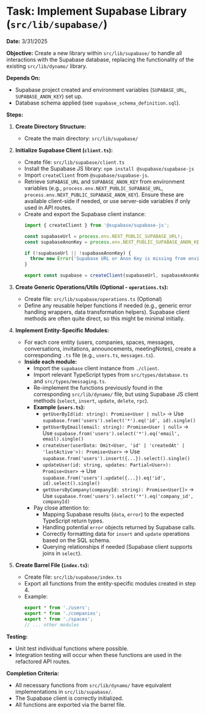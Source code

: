 # Task: Implement Supabase Library (`src/lib/supabase/`)

**Date:** 3/31/2025

**Objective:** Create a new library within `src/lib/supabase/` to handle all interactions with the Supabase database, replacing the functionality of the existing `src/lib/dynamo/` library.

**Depends On:**
*   Supabase project created and environment variables (`SUPABASE_URL`, `SUPABASE_ANON_KEY`) set up.
*   Database schema applied (see `supabase_schema_definition.sql`).

**Steps:**

1.  **Create Directory Structure:**
    *   Create the main directory: `src/lib/supabase/`

2.  **Initialize Supabase Client (`client.ts`):**
    *   Create file: `src/lib/supabase/client.ts`
    *   Install the Supabase JS library: `npm install @supabase/supabase-js`
    *   Import `createClient` from `@supabase/supabase-js`.
    *   Retrieve `SUPABASE_URL` and `SUPABASE_ANON_KEY` from environment variables (e.g., `process.env.NEXT_PUBLIC_SUPABASE_URL`, `process.env.NEXT_PUBLIC_SUPABASE_ANON_KEY`). Ensure these are available client-side if needed, or use server-side variables if only used in API routes.
    *   Create and export the Supabase client instance:
        ```typescript
        import { createClient } from '@supabase/supabase-js';

        const supabaseUrl = process.env.NEXT_PUBLIC_SUPABASE_URL!;
        const supabaseAnonKey = process.env.NEXT_PUBLIC_SUPABASE_ANON_KEY!;

        if (!supabaseUrl || !supabaseAnonKey) {
          throw new Error('Supabase URL or Anon Key is missing from environment variables.');
        }

        export const supabase = createClient(supabaseUrl, supabaseAnonKey);
        ```

3.  **Create Generic Operations/Utils (Optional - `operations.ts`):**
    *   Create file: `src/lib/supabase/operations.ts` (Optional)
    *   Define any reusable helper functions if needed (e.g., generic error handling wrappers, data transformation helpers). Supabase client methods are often quite direct, so this might be minimal initially.

4.  **Implement Entity-Specific Modules:**
    *   For each core entity (users, companies, spaces, messages, conversations, invitations, announcements, meetingNotes), create a corresponding `.ts` file (e.g., `users.ts`, `messages.ts`).
    *   **Inside each module:**
        *   Import the `supabase` client instance from `./client`.
        *   Import relevant TypeScript types from `src/types/database.ts` and `src/types/messaging.ts`.
        *   Re-implement the functions previously found in the corresponding `src/lib/dynamo/` file, but using Supabase JS client methods (`select`, `insert`, `update`, `delete`, `rpc`).
        *   **Example (`users.ts`):**
            *   `getUserById(id: string): Promise<User | null>` -> Use `supabase.from('users').select('*').eq('id', id).single()`
            *   `getUserByEmail(email: string): Promise<User | null>` -> Use `supabase.from('users').select('*').eq('email', email).single()`
            *   `createUser(userData: Omit<User, 'id' | 'createdAt' | 'lastActive'>): Promise<User>` -> Use `supabase.from('users').insert({...}).select().single()`
            *   `updateUser(id: string, updates: Partial<User>): Promise<User>` -> Use `supabase.from('users').update({...}).eq('id', id).select().single()`
            *   `getUsersByCompany(companyId: string): Promise<User[]>` -> Use `supabase.from('users').select('*').eq('company_id', companyId)`
        *   Pay close attention to:
            *   Mapping Supabase results (`data`, `error`) to the expected TypeScript return types.
            *   Handling potential `error` objects returned by Supabase calls.
            *   Correctly formatting data for `insert` and `update` operations based on the SQL schema.
            *   Querying relationships if needed (Supabase client supports joins in `select`).

5.  **Create Barrel File (`index.ts`):**
    *   Create file: `src/lib/supabase/index.ts`
    *   Export all functions from the entity-specific modules created in step 4.
    *   Example:
        ```typescript
        export * from './users';
        export * from './companies';
        export * from './spaces';
        // ... other modules
        ```

**Testing:**
*   Unit test individual functions where possible.
*   Integration testing will occur when these functions are used in the refactored API routes.

**Completion Criteria:**
*   All necessary functions from `src/lib/dynamo/` have equivalent implementations in `src/lib/supabase/`.
*   The Supabase client is correctly initialized.
*   All functions are exported via the barrel file.